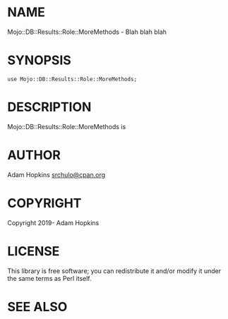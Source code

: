 # NAME

Mojo::DB::Results::Role::MoreMethods - Blah blah blah

# SYNOPSIS

    use Mojo::DB::Results::Role::MoreMethods;

# DESCRIPTION

Mojo::DB::Results::Role::MoreMethods is

# AUTHOR

Adam Hopkins <srchulo@cpan.org>

# COPYRIGHT

Copyright 2019- Adam Hopkins

# LICENSE

This library is free software; you can redistribute it and/or modify
it under the same terms as Perl itself.

# SEE ALSO
